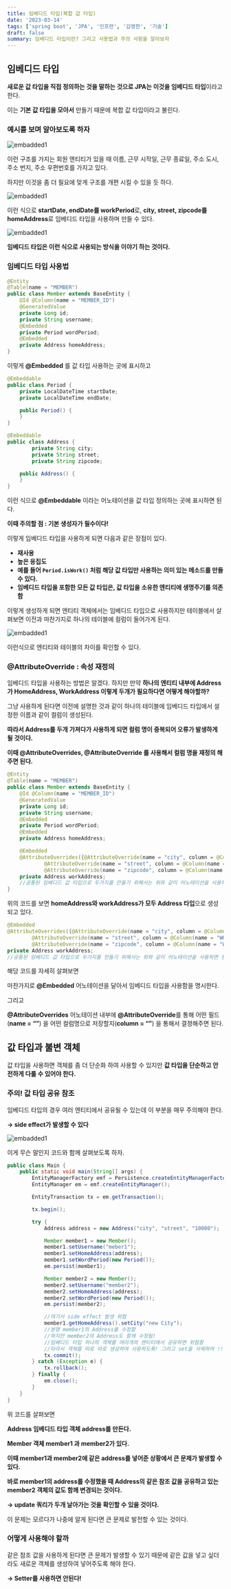 ```yaml
---
title: 임베디드 타입(복합 값 타입)
date: '2023-03-14'
tags: ['spring boot', 'JPA', '인프런', '김영한', '기술']
draft: false
summary: 임베디드 타입이란? 그리고 사용법과 주의 사항을 알아보자
---
```


## 임베디드 타입

**새로운 값 타입을 직접 정의하는 것을 말하는 것으로 JPA는 이것을 임베디드 타입**이라고 한다.

이는 **기본 값 타입을 모아서** 만들기 때문에 복합 값 타입이라고 불린다.

### 예시를 보며 알아보도록 하자

![embadded1](/static/images/valueType/embaddedType1.png)

이런 구조를 가지는 회원 엔티티가 있을 때 이름, 근무 시작일, 근무 종료일, 주소 도시, 주소 번지, 주소 우편번호를 가지고 있다.

하지만 이것을 좀 더 필요에 맞게 구조를 개편 시킬 수 있을 듯 하다.

![embadded1](/static/images/valueType/embaddedType2.png)

이런 식으로 **startDate, endDate를 workPeriod**로, **city, street, zipcode를 homeAddress**로 임베디드 타입을 사용하며 만들 수 있다.

![embadded1](/static/images/valueType/embaddedType3.png)

**임베디드 타입은 이런 식으로 사용되는 방식을 이야기 하는 것이다.**

### 임베디드 타입 사용법

```java
@Entity
@Table(name = "MEMBER")
public class Member extends BaseEntity {
    @Id @Column(name = "MEMBER_ID")
    @GeneratedValue
    private Long id;
    private String username;
    @Embedded
    private Period wordPeriod;
    @Embedded
    private Address homeAddress;
}
```

이렇게 **@Embedded** 를 값 타입 사용하는 곳에 표시하고

```java
@Embeddable
public class Period {
    private LocalDateTime startDate;
    private LocalDateTime endDate;

    public Period() {
    }
}

@Embeddable
public class Address {
		private String city;
		private String street;
		private String zipcode;

    public Address() {
    }
}

```

이런 식으로 **@Embeddable** 이라는 어노테이션을 값 타입 정의하는 곳에 표시하면 된다.

**이때 주의할 점 : 기본 생성자가 필수이다!**

이렇게 임베디드 타입을 사용하게 되면 다음과 같은 장점이 있다.

- **재사용**
- **높은 응집도**
- **예를 들어 `Period.isWork()` 처럼 해당 값 타입만 사용하는 의미 있는 메소드를 만들 수 있다.**
- **임베디드 타입을 포함한 모든 값 타입은, 값 타입을 소유한 엔티티에 생명주기를 의존함**

이렇게 생성하게 되면 엔티티 객체에서는 임베디드 타입으로 사용하지만 테이블에서 살펴보면 이전과 마찬가지로 하나의 테이블에 컬럼이 들어가게 된다.

![embadded1](/static/images/valueType/embaddedType4.png)

이런식으로 엔티티와 테이블의 차이를 확인할 수 있다.

### @AttributeOverride : 속성 재정의

임베디드 타입을 사용하는 방법은 알겠다. 하지만 만약 **하나의 엔티티 내부에 Address가 HomeAddress, WorkAddress 이렇게 두개가 필요하다면 어떻게 해야할까?**

그냥 사용하게 된다면 이전에 설명한 것과 같이 하나의 테이블에 임베디드 타입에서 설정한 이름과 같이 컬럼이 생성된다.

**따라서 Address를 두개 가져다가 사용하게 되면 컬럼 명이 중복되어 오류가 발생하게 될 것이다.**

**이때 @AttributeOverrides, @AttributeOverride 를 사용해서 컬럼 명을 재정의 해주면 된다.**

```java
@Entity
@Table(name = "MEMBER")
public class Member extends BaseEntity {
    @Id @Column(name = "MEMBER_ID")
    @GeneratedValue
    private Long id;
    private String username;
    @Embedded
    private Period wordPeriod;
    @Embedded
    private Address homeAddress;

    @Embedded
    @AttributeOverrides({@AttributeOverride(name = "city", column = @Column(name = "WORK_CITY")),
            @AttributeOverride(name = "street", column = @Column(name = "WORK_STREET")),
            @AttributeOverride(name = "zipcode", column = @Column(name = "WORK_ZIPCODE"))})
    private Address workAddress;
    //공통된 임베디드 값 타입으로 두가지를 만들기 위해서는 위와 같이 어노테이션을 사용하면 된다.
}
```

위의 코드를 보면 **homeAddress와 workAddress가 모두 Address 타입**으로 생성되고 있다.

```java
@Embedded
@AttributeOverrides({@AttributeOverride(name = "city", column = @Column(name = "WORK_CITY")),
        @AttributeOverride(name = "street", column = @Column(name = "WORK_STREET")),
        @AttributeOverride(name = "zipcode", column = @Column(name = "WORK_ZIPCODE"))})
private Address workAddress;
//공통된 임베디드 값 타입으로 두가지를 만들기 위해서는 위와 같이 어노테이션을 사용하면 된다.
```

해당 코드를 자세히 살펴보면

마찬가지로 **@Embedded** 어노테이션을 달아서 임베디드 타입을 사용함을 명시한다.

그리고

**@AttributeOverrides** 어노테이션 내부에 **@AttributeOverride**를 통해 어떤 필드(**name = “”**) 을 어떤 컬럼명으로 저장할지(**column = “”**) 을 통해서 결졍해주면 된다.

## 값 타입과 불변 객체

값 타입을 사용하면 객체를 좀 더 단순화 하여 사용할 수 있지만 **값 타입을 단순하고 안전하게 다룰 수 있어야 한다.**

### 주의! 값 타입 공유 참조

임베디드 타입의 경우 여러 엔티티에서 공유될 수 있는데 이 부분을 매우 주의해야 한다.

**→ side effect가 발생할 수 있다**

![embadded1](/static/images/valueType/embaddedType5.png)

이게 무슨 말인지 코드와 함께 살펴보도록 하자.

```java
public class Main {
    public static void main(String[] args) {
        EntityManagerFactory emf = Persistence.createEntityManagerFactory("hello");
        EntityManager em = emf.createEntityManager();

        EntityTransaction tx = em.getTransaction();

        tx.begin();

        try {
            Address address = new Address("city", "street", "10000");

            Member member1 = new Member();
            member1.setUsername("meber1");
            member1.setHomeAddress(address);
            member1.setWordPeriod(new Period());
            em.persist(member1);

            Member member2 = new Member();
            member2.setUsername("member2");
            member2.setHomeAddress(address);
            member2.setWordPeriod(new Period());
            em.persist(member2);

            //여기서 side effect 발생 위험
            member1.getHomeAddress().setCity("new City");
            //분명 member1의 Address를 수정함
            //하지만 member2의 Address도 함께 수정됨!
            //임베디드 타입 하나의 객체를 여러개의 엔티티에서 공유하면 위험함
            //따라서 객체를 따로 따로 생성하여 사용하도록! 그리고 set을 삭제하여 !!불변!!하도록 만들어야 한다 (생성자로만 값을 생성할 수 있도록)
            tx.commit();
        } catch (Exception e) {
            tx.rollback();
        } finally {
            em.close();
        }
    }
}
```

위 코드를 살펴보면

**Address 임베디드 타입 객체 address를 만든다.**

**Member 객체 member1 과 member2가 있다.**

**이때 member1과 member2에 같은 address를 넣어준 상황에서 큰 문제가 발생할 수 있다.**

**바로 member1의 address를 수정했을 때 Address의 같은 참조 값을 공유하고 있는 member2 객체의 값도 함께 변경되는 것이다.**

**→ update 쿼리가 두개 날아가는 것을 확인할 수 있을 것이다.**

이 문제는 모르다가 나중에 알게 된다면 큰 문제로 발전할 수 있는 것이다.

### 어떻게 사용해야 할까

같은 참조 값을 사용하게 된다면 큰 문제가 발생할 수 있기 때문에 같은 값을 넣고 싶더라도 새로운 객체를 생성하여 넣어주도록 해야 한다.

**→ Setter를 사용하면 안된다!**
